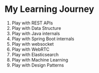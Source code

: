 # My Learning Journey


1. Play with REST APIs
2. Play with Data Structure
3. Play with Java internals 
4. Play with Spring Boot internals
5. Play with websocket
6. Play with WebRTC
7. Play with Elasticsearch
8. Play with Machine Learning
9. Play with Design Patterns
